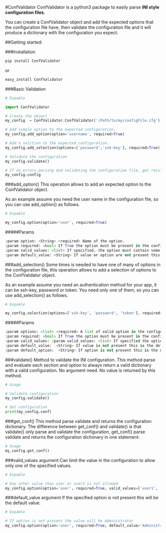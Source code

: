#ConfValidator
ConfValidator is a python3 package to easily parse **INI style configuration files**.

You can create a ConfValidator object and add the expected options that the configuration file have, then validate the configuration file and it will produce a dictionary with the configuration you expect.

##Getting started:

###Installation

```bash
pip install ConfValidator
```
or
```bash
easy_install ConfValidator
```

###Basic Validation

```python
# Expamle

import ConfValidator

# Create the object
my_config  = ConfValidator.ConfValidator('/Path/to/my/configFile.cfg')

# Add simple option to the expected configuration.
my_config.add_option(option='username', required=True)

# Add a selction to the expected configuration.
my_config.add_selection(options=['password','ssk-key'], required=True)

# Validate the configuration
my_config.validate()

# If no errors parsing and validating the configuration file, get resultant dictionary.
my_config.config

```

###add_option()
This operation allows to add an expected option to the ConfValidator object. 

As an example assume you need the user name in the configuration file, so you can use add_option() as follows.
```python
# Expamle

my_config.option(option='user', required=True)
```

#####Params
```python
:param option: <String> <required> Name of the option.
:param required: <bool> If True the option must be present in the configuration file. Default: False
:param valid_values: <list> If specified, the option must contain some of these values.
:param default_value: <String> If value or option are not present this is the default value. Default: None
```


###add_selection()
Some times is needed to have one of many of options in the configuration file, this operation allows to add a selection of options to the ConfValidator object.

As an example assume you need an authentication method for your app, it can be ssh-key, password or token.
You need only one of them, so you can use add_selection() as follows.
```python
# Expamle

my_config.selection(options=['ssh-key', 'password', 'token'], required=True)
```

#####Params
```python
:param options: <list> <required> A list of valid option in the configuration file, one of this options must be present in the configuration file.
:param required: <bool> If True the option must be present in the configuration file. Default: False
:param valid_values: :param valid_values: <list> If specified the option must contain some of these values.
:param default_value:  <String> If value is not present this is the default value. Default: None
:param default_option:  <String> If option is not present this is the default value. Default: None
```


###validate()
Method to validate the INI configuration. This method parse and evaluate each section and option to always return a valid dictionary with a valid configuration.
No argument need.
No value is returned by this method.
```python
# Usage

# Validate configuration
my_config.validate()

# Get configuration
print(my_config.conf)
```


###get_conf()
This method parse validate and returns the configuration dictionary.
The difference between get_conf() and validate() is that validate() only parse and validate the configuration, get_conf() parse validate and returns the configuration dictionary in one statement. 

```python
# Usage
my_config.get_conf()
```

###valid_values argument
Can limit the value in the configuration to allow only one of the specified values.

```python
# Expamle

# Any other value than user or user2 is not allowed
my_config.option(option='user', required=True, valid_values=['user1', 'user2'])
```


###default_value argument
If the specified option is not present this will be the default value.

```python
# Expamle

# If option is not present the value will be Administrator
my_config.option(option='user', required=True, default_value='Administrator')
```
